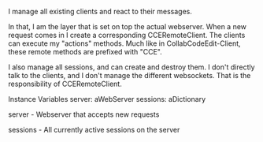 I manage all existing clients and react to their messages.

In that, I am the layer that is set on top the actual webserver.
When a new request comes in I create a corresponding CCERemoteClient.
The clients can execute my "actions" methods. 
Much like in CollabCodeEdit-Client, these remote methods are prefixed with "CCE".

I also manage all sessions, and can create and destroy them.
I don't directly talk to the clients, and I don't manage the different websockets.
That is the responsibility of CCERemoteClient.

Instance Variables
	server:		aWebServer
	sessions:		aDictionary

server
	- Webserver that accepts new requests

sessions
	- All currently active sessions on the server
